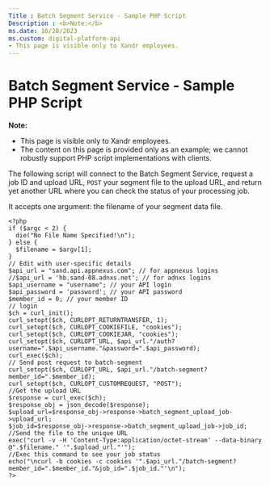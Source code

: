```yaml
---
Title : Batch Segment Service - Sample PHP Script
Description : <b>Note:</b>
ms.date: 10/28/2023
ms.custom: digital-platform-api
- This page is visible only to Xandr employees.
---
```



# Batch Segment Service - Sample PHP Script





<b>Note:</b>



- This page is visible only to Xandr employees.
- The content on this page is provided only as an example; we cannot
  robustly support PHP script implementations with clients.





The following script will connect to the Batch Segment Service, request
a job ID and upload URL, `POST` your segment file to the upload URL, and
return yet another URL where you can check the status of your processing
job.

It accepts one argument: the filename of your segment data file.

``` pre
<?php
if ($argc < 2) {
  die("No File Name Specified!\n");
} else {
  $filename = $argv[1];
}
// Edit with user-specific details
$api_url = "sand.api.appnexus.com"; // for appnexus logins
//$api_url = 'hb.sand-08.adnxs.net'; // for adnxs logins
$api_username = "username"; // your API login
$api_password = 'password'; // your API password
$member_id = 0; // your member ID
// login
$ch = curl_init();
curl_setopt($ch, CURLOPT_RETURNTRANSFER, 1);
curl_setopt($ch, CURLOPT_COOKIEFILE, "cookies");
curl_setopt($ch, CURLOPT_COOKIEJAR, "cookies");
curl_setopt($ch, CURLOPT_URL, $api_url."/auth?username=".$api_username."&password=".$api_password);
curl_exec($ch);
// Send post request to batch-segment
curl_setopt($ch, CURLOPT_URL, $api_url."/batch-segment?member_id=".$member_id);
curl_setopt($ch, CURLOPT_CUSTOMREQUEST, "POST");
//Get the upload URL
$response = curl_exec($ch);
$response_obj = json_decode($response);
$upload_url=$response_obj->response->batch_segment_upload_job->upload_url;
$job_id=$response_obj->response->batch_segment_upload_job->job_id;
//Send the file to the unique URL
exec("curl -v -H 'Content-Type:application/octet-stream' --data-binary @".$filename." '".$upload_url."'");
//Exec this command to see your job status
echo("\ncurl -b cookies -c cookies '".$api_url."/batch-segment?member_id=".$member_id."&job_id=".$job_id."'\n");
?>
```





